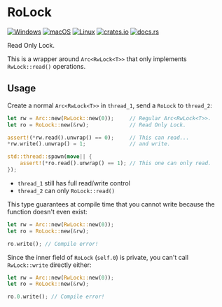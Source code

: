 # RoLock
[![Windows](https://github.com/hinto-janai/rolock/actions/workflows/windows.yml/badge.svg)](https://github.com/hinto-janai/rolock/actions/workflows/windows.yml) [![macOS](https://github.com/hinto-janai/rolock/actions/workflows/macos.yml/badge.svg)](https://github.com/hinto-janai/rolock/actions/workflows/macos.yml) [![Linux](https://github.com/hinto-janai/rolock/actions/workflows/linux.yml/badge.svg)](https://github.com/hinto-janai/rolock/actions/workflows/linux.yml) [![crates.io](https://img.shields.io/crates/v/rolock.svg)](https://crates.io/crates/rolock) [![docs.rs](https://docs.rs/rolock/badge.svg)](https://docs.rs/rolock)

Read Only Lock.

This is a wrapper around `Arc<RwLock<T>>` that only implements `RwLock::read()` operations.

## Usage
Create a normal `Arc<RwLock<T>>` in `thread_1`, send a `RoLock` to `thread_2`:
```rust
let rw = Arc::new(RwLock::new(0));     // Regular Arc<RwLock<T>>.
let ro = RoLock::new(&rw);             // Read Only Lock.

assert!(*rw.read().unwrap() == 0);     // This can read...
*rw.write().unwrap() = 1;              // and write.

std::thread::spawn(move|| {
	assert!(*ro.read().unwrap() == 1); // This one can only read.
});
```
- `thread_1` still has full read/write control
- `thread_2` can only `RoLock::read()`

This type guarantees at compile time that you cannot write because the function doesn't even exist:
```rust
let rw = Arc::new(RwLock::new(0));
let ro = RoLock::new(&rw);

ro.write(); // Compile error!
```

Since the inner field of `RoLock` (`self.0`) is private, you can't call `RwLock::write` directly either:
```rust
let rw = Arc::new(RwLock::new(0));
let ro = RoLock::new(&rw);

ro.0.write(); // Compile error!
```

